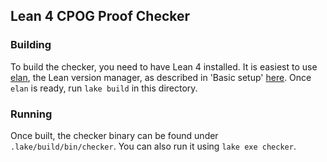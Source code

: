 ## Lean 4 CPOG Proof Checker
### Building

To build the checker, you need to have Lean 4 installed.
It is easiest to use [elan](https://github.com/leanprover/elan), the Lean version manager,
as described in 'Basic setup' [here](https://leanprover.github.io/lean4/doc/setup.html#basic-setup).
Once `elan` is ready, run `lake build` in this directory.

### Running

Once built, the checker binary can be found under `.lake/build/bin/checker`.
You can also run it using `lake exe checker`.
